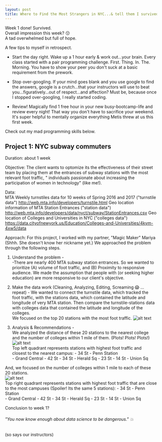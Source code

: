 ```yaml
---
layout: post
title: Where to Find the Most Strangers in NYC...& tell them I survived Week 1!
---
```

Week 1 done! Survived.  
Overall impression this week? :kissing:  
A tad overwhelmed but full of hope.   

A few tips to myself in retrospect.  
  - Start the day right. Wake up a 1 hour early & work out...your brain. Every class started with a pair programming challenge. First. Thing. In. The. Morning.  You have to show your peer you don't suck at a basic requirement from the prework.    

  - Stop over-googling. If your mind goes blank and you use google to find the answers, google is a crutch...that your instructors will use to beat you...figuratively...out of respect...and affection? Must be, because once I stopped over-googling, I really started coding.

  - Review! Magically find 1 free hour in your new busy-bootcamp-life and review every night! That way you don't have to sacrifice your weekend. It's super helpful to mentally organize everything Metis threw at us this first week.

Check out my mad programming skills below.  
## Project 1: NYC subway commuters
Duration: about 1 week  

Objective: The client wants to optomize its the effectiveness of their street team by placing them at the entrances of subway stations with the most relevant foot traffic, " individuals passionate about increasing the participation of women in technology" (like me!).

Data:   
MTA Weekly turnstiles data for 10 weeks of Spring 2016 and 2017 ("turnstile data")
http://web.mta.info/developers/turnstile.html
Geo location information of MTA Station Entrances ("station data")
http://web.mta.info/developers/data/nyct/subway/StationEntrances.csv
Geo location of Colleges and Universities in NYC ("colleges data")
https://data.cityofnewyork.us/Education/Colleges-and-Universities/4kym-4xw5/data

Approach: For this project, I worked with my partner, "Magic Maker" Mariya (Shhh. She doesn't know her nickname yet.) We approached the problem through the following steps.
  1. Understand the problem -   
    -There are nearly 400 MTA subway station entrances. So we wanted to prioritize (A) volume of foot traffic, and (B) Proximity to responsive audience.  We made the assumption that people with (or seeking higher education) are more responsive to our client's objective.

  2. Make the data work (Cleaning, Analyzing, Editing, Screaming :scream: ... repeat) -
    We wanted to connect the turnstile data, which tracked the foot traffic, with the stations data, which contained the latitude and longitude of very MTA station. Then compare the turnstile-stations data with colleges data that contained the latitude and longitude of the colleges.  
    We focused on the top 20 stations with the most foot traffic.
    ![alt text](https://github.com/janniec/janniec.github.io/tree/master/_posts/stations_2.png)  

  3. Analysis & Recommendations -   
  We analyzed the distance of these 20 stations to the nearest college and the number of colleges within 1 mile of them. (Plots! Plots! Plots!)  
![alt text](https://github.com/janniec/janniec.github.io/tree/master/_posts/distance_traffic.png)  
  Top left quadrant represents stations with highest foot traffic and closest to the nearest campus:
    - 34 St - Penn Station  
    - Grand Central - 42 St
    - 34 St - Herald Sq
    - 23 St
    - 14 St - Union Sq  

  And, we focused on the number of colleges within 1 mile to each of these 20 stations.   
  ![alt text](https://github.com/janniec/janniec.github.io/tree/master/_posts/count_traffic.png)  
  Top right quadrant represents stations with highest foot traffic that are close to the most campuses (Spoiler! Its the same 5 stations):
    - 34 St - Penn Station  
    - Grand Central - 42 St
    - 34 St - Herald Sq
    - 23 St
    - 14 St - Union Sq

Conclusion to week 1?  
###### "You now know enough about data science to be dangerous." :boom:
(so says our instructors)    
